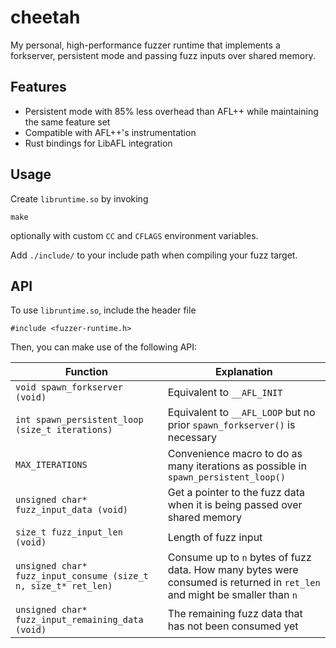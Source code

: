 # cheetah

My personal, high-performance fuzzer runtime that implements a forkserver, persistent mode and passing fuzz inputs
over shared memory.

## Features
- Persistent mode with 85% less overhead than AFL++ while maintaining the same feature set
- Compatible with AFL++'s instrumentation
- Rust bindings for LibAFL integration

## Usage
Create `libruntime.so` by invoking
```
make
```
optionally with custom `CC` and `CFLAGS` environment variables.

Add `./include/` to your include path when compiling your fuzz target.

## API
To use `libruntime.so`, include the header file
```
#include <fuzzer-runtime.h>
```

Then, you can make use of the following API:

| Function | Explanation |
|----------|-------------|
| `void spawn_forkserver (void)` | Equivalent to `__AFL_INIT` |
| `int spawn_persistent_loop (size_t iterations)` | Equivalent to `__AFL_LOOP` but no prior `spawn_forkserver()` is necessary |
| `MAX_ITERATIONS` | Convenience macro to do as many iterations as possible in `spawn_persistent_loop()` |
| `unsigned char* fuzz_input_data (void)` | Get a pointer to the fuzz data when it is being passed over shared memory |
| `size_t fuzz_input_len (void)` | Length of fuzz input |
| `unsigned char* fuzz_input_consume (size_t n, size_t* ret_len)` | Consume up to `n` bytes of fuzz data. How many bytes were consumed is returned in `ret_len` and might be smaller than `n` |
| `unsigned char* fuzz_input_remaining_data (void)` | The remaining fuzz data that has not been consumed yet |

